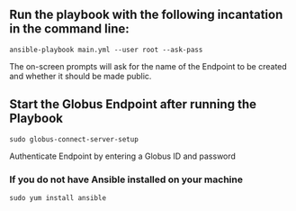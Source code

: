 
## Run the playbook with the following incantation in the command line:
```
ansible-playbook main.yml --user root --ask-pass
```
The on-screen prompts will ask for the name of the Endpoint to be created and whether it should be made public.

## Start the Globus Endpoint after running the Playbook
```
sudo globus-connect-server-setup
```
Authenticate Endpoint by entering a Globus ID and password

### If you do not have Ansible installed on your machine
```
sudo yum install ansible
```
